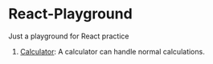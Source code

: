 # React-Playground
Just a playground for React practice

1. [Calculator](https://github.com/syongxin/React-Playground/tree/master/calculator): A calculator can handle normal calculations.
